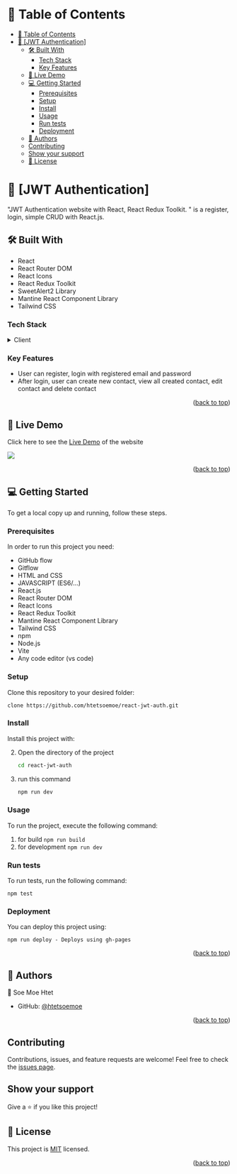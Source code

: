 <a name="readme-top"></a>

<div align="center">

  
</div>

<!-- TABLE OF CONTENTS -->

# 📗 Table of Contents

- [📗 Table of Contents](#-table-of-contents)
- [📖 \[JWT Authentication\] ](#-jwt-authentication-)
  - [🛠 Built With ](#-built-with-)
    - [Tech Stack ](#tech-stack-)
    - [Key Features ](#key-features-)
  - [🚀 Live Demo ](#-live-demo-)
  - [💻 Getting Started ](#-getting-started-)
    - [Prerequisites](#prerequisites)
    - [Setup](#setup)
    - [Install](#install)
    - [Usage](#usage)
    - [Run tests](#run-tests)
    - [Deployment](#deployment)
  - [👥 Authors ](#-authors-)
  - [Contributing](#contributing)
  - [Show your support](#show-your-support)
  - [📝 License](#-license)

<!-- PROJECT DESCRIPTION -->

# 📖 [JWT Authentication] <a name="about-project"></a>

"JWT Authentication website with React, React Redux Toolkit. " is a register, login, simple CRUD with React.js. 


## 🛠 Built With <a name="built-with"></a>

* React
* React Router DOM
* React Icons
* React Redux Toolkit
* SweetAlert2 Library
* Mantine React Component Library
* Tailwind CSS


### Tech Stack <a name="tech-stack"></a>

<details>
  <summary>Client</summary>
  <ul>
    <li><a href="https://developer.mozilla.org/en-US/docs/Learn/HTML">HTML</a></li>
    <li><a href="https://developer.mozilla.org/en-US/docs/Learn/CSS">CSS</a></li>
    <li><a href="https://developer.mozilla.org/en-US/docs/Learn/JavaScript">JavaScript (ES6/ES7..)</a></li>
    <li><a href="https://reactjs.org/">React.js</a></li>
  </ul>
</details>


<!-- Features -->

### Key Features <a name="key-features"></a>


- User can register, login with registered email and password
- After login, user can create new contact, view all created contact, edit contact and delete contact

<p align="right">(<a href="#readme-top">back to top</a>)</p>

<!-- LIVE DEMO -->

## 🚀 Live Demo <a name="live-demo"></a>

Click here to see the [Live Demo](https://beautiful-concha-94d7bf.netlify.app/) of the website 

  ![](./src/images/math%20magician%20project.png)

<p align="right">(<a href="#readme-top">back to top</a>)</p>

<!-- GETTING STARTED -->

## 💻 Getting Started <a name="getting-started"></a>

To get a local copy up and running, follow these steps.

### Prerequisites

In order to run this project you need:
* GitHub flow
* Gitflow
* HTML and CSS
* JAVASCRIPT (ES6/...)
* React.js
* React Router DOM
* React Icons
* React Redux Toolkit
* Mantine React Component Library
* Tailwind CSS
* npm
* Node.js
* Vite
* Any code editor (vs code)


### Setup

Clone this repository to your desired folder:

```clone https://github.com/htetsoemoe/react-jwt-auth.git```

### Install

Install this project with:

2. Open the directory of the project
   ```sh
   cd react-jwt-auth
   ```
3. run this command
   ```sh
   npm run dev
   ```
   

 

### Usage

To run the project, execute the following command:


1. for build ```npm run build```
2. for development ```npm run dev```

### Run tests

To run tests, run the following command:

```npm test```


### Deployment

You can deploy this project using:

```npm run deploy - Deploys using gh-pages```


<p align="right">(<a href="#readme-top">back to top</a>)</p>

<!-- AUTHORS -->

## 👥 Authors <a name="authors"></a>


👤 Soe Moe Htet

- GitHub: [@htetsoemoe](https://github.com/htetsoemoe)

<p align="right">(<a href="#readme-top">back to top</a>)</p>


## Contributing

Contributions, issues, and feature requests are welcome!
Feel free to check the [issues page](https://github.com/htetsoemoe/react-jwt-auth/issues).

## Show your support
Give a ⭐️ if you like this project!

## 📝 License

This project is [MIT](./MIT.md) licensed.

<p align="right">(<a href="#readme-top">back to top</a>)</p>

